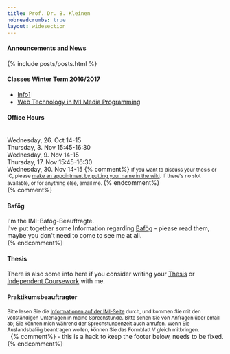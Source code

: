 ```yaml
---
title: Prof. Dr. B. Kleinen
nobreadcrumbs: true
layout: widesection
---
```



<div class = "above">
<h4>Announcements and News</h4>
{% include posts/posts.html %}
</div>



<div class = "box">
<h4>Classes Winter Term 2016/2017</h4>
<ul>
<li><a href = "ws2016/info1/">Info1</a></li>
<li><a href = "ws2016/media-programming-rails/">Web Technology in M1 Media Programming</a></li>
</ul>
</div>


<div class = "box">
<h4>Office Hours</h4>
<br /> Wednesday, 26. Oct 14-15
<br /> Thursday, 3. Nov 15:45-16:30
<br /> Wednesday, 9. Nov 14-15
<br /> Thursday, 17. Nov 15:45-16:30
<br /> Wednesday, 30. Nov 14-15
{% comment%}
<small>
If you want to discuss your thesis or IC, please <a href="https://github.com/bkleinen/bkleinen.github.io/wiki">make an appointment by putting your name in the wiki</a>. If there's no slot available, or for anything else, email me.
</small>
{% endcomment%}

</div>
{% comment%}
<div class = "box">
<h4>Baf&ouml;g</h4>
I'm the IMI-Baf&ouml;g-Beauftragte.<br/>
I've put together some Information regarding <a href="bafoeg/">Baf&ouml;g</a> - please read them, maybe you don't need to come to see me at all.
</div>
{% endcomment%}
<div class = "box">
<h4>Thesis</h4>
<p>There is also some info here if you consider writing your <a href="thesis/">Thesis</a> or <a href="thesis/independent_coursework">Independent Coursework</a> with me.</p>
</div>  

<div class = "box">
<h4>Praktikumsbeauftragter</h4>
<small>Bitte lesen Sie die <a href="http://imi-bachelor.htw-berlin.de/studium/praktikum/#c10774/">Informationen auf der IMI-Seite</a>
 durch, und kommen Sie mit den vollständigen
Unterlagen in meine Sprechstunde. Bitte sehen Sie von Anfragen über email ab; Sie können mich während der Sprechstundenzeit auch anrufen.
Wenn Sie Auslandsbafög beantragen wollen, können Sie das Formblatt V gleich mitbringen.
</small>
</div>
<div class = "below">
&nbsp;
{% comment%}
- this is a hack to keep the footer below, needs to be fixed.
{% endcomment%}
</div>
